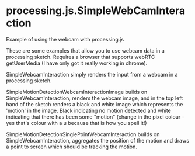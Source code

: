 processing.js.SimpleWebCamInteraction
=====================================

Example of using the webcam with processing.js

These are some examples that allow you to use webcam data in a processing sketch. Requires a browser that supports webRTC getUserMedia (I have only got it really working in chrome).

SimpleWebcamInteraction simply renders the input from a webcam in a processing sketch.

SimpleMotionDetectionWebcamInteractionImage builds on SimpleWebcamInteraction, renders the webcam image, and in the top left hand of the sketch renders a black and white image which represents the 'motion' in the image.  Black indicating no motion detected and white indicating that there has been some "motion" (change in the pixel colour - yes that's colour with a u because that is how you spell it!)

SimpleMotionDetectionSinglePointWebcamInteraction builds on SimpleWebcamInteraction, aggregates the position of the motion and draws a point to screen which should be tracking the motion.


